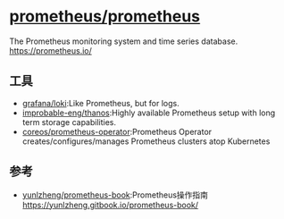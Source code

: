 # [prometheus/prometheus](https://github.com/prometheus/prometheus)

The Prometheus monitoring system and time series database. https://prometheus.io/

## 工具

* [grafana/loki](https://github.com/grafana/loki):Like Prometheus, but for logs.
* [improbable-eng/thanos](https://github.com/improbable-eng/thanos):Highly available Prometheus setup with long term storage capabilities.
* [coreos/prometheus-operator](https://github.com/coreos/prometheus-operator):Prometheus Operator creates/configures/manages Prometheus clusters atop Kubernetes

## 参考

* [yunlzheng/prometheus-book](https://github.com/yunlzheng/prometheus-book):Prometheus操作指南  <https://yunlzheng.gitbook.io/prometheus-book/>
